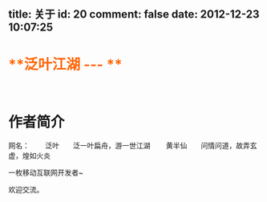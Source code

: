 title: 关于
id: 20
comment: false
date: 2012-12-23 10:07:25
---

# <span style="color: #ff6600;">**泛叶江湖 --- **</span>

&nbsp;

# **作者简介**

网名：
&nbsp;&nbsp;&nbsp;&nbsp;&nbsp;&nbsp; 泛叶&nbsp;&nbsp;&nbsp;&nbsp;&nbsp;&nbsp; 泛一叶扁舟，游一世江湖
&nbsp;&nbsp;&nbsp;&nbsp;&nbsp;&nbsp; 黄半仙&nbsp;&nbsp;&nbsp;&nbsp;&nbsp;&nbsp; 问情问道，故弄玄虚，煌如火炎

一枚移动互联网开发者~

欢迎交流。